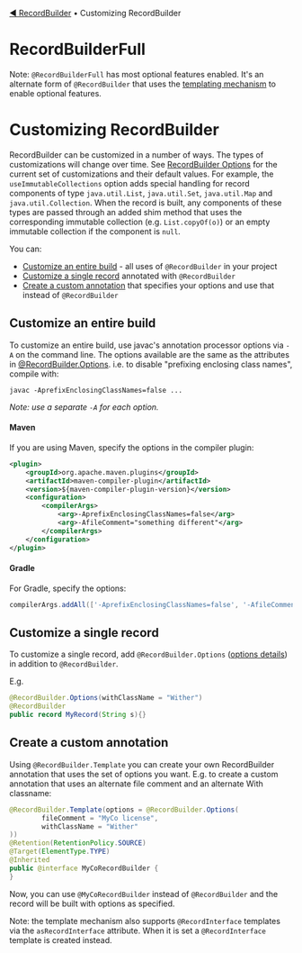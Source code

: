 [◀︎ RecordBuilder](README.md) • Customizing RecordBuilder

# RecordBuilderFull

Note: `@RecordBuilderFull` has most optional features enabled. It's an alternate
form of `@RecordBuilder` that uses the [templating mechanism](#create-a-custom-annotation) to
enable optional features.

# Customizing RecordBuilder

RecordBuilder can be customized in a number of ways. The types of customizations will change over time. See
[RecordBuilder Options](options.md)
for the current set of customizations and their default values. For example, the `useImmutableCollections` option
adds special handling for record components of type `java.util.List`, `java.util.Set`, `java.util.Map` and `java.util.Collection`. When the record is built, any components of these types are passed through an added shim method that uses the corresponding immutable collection (e.g. `List.copyOf(o)`) or an empty immutable collection if the component is `null`.

You can:

- [Customize an entire build](#customize-an-entire-build) - all uses of `@RecordBuilder` in your project
- [Customize a single record](#customize-a-single-record) annotated with `@RecordBuilder`
- [Create a custom annotation](#create-a-custom-annotation) that specifies your options and use that instead of `@RecordBuilder`

## Customize an entire build

To customize an entire build, use javac's annotation processor options via `-A` on the command line.
The options available are the same as the attributes in [@RecordBuilder.Options](record-builder-core/src/main/java/io/soabase/recordbuilder/core/RecordBuilder.java).
i.e. to disable "prefixing enclosing class names", compile with:

```shell
javac -AprefixEnclosingClassNames=false ...
```

_Note: use a separate `-A` for each option._

#### Maven

If you are using Maven, specify the options in the compiler plugin:

```xml
<plugin>
    <groupId>org.apache.maven.plugins</groupId>
    <artifactId>maven-compiler-plugin</artifactId>
    <version>${maven-compiler-plugin-version}</version>
    <configuration>
        <compilerArgs>
            <arg>-AprefixEnclosingClassNames=false</arg>
            <arg>-AfileComment="something different"</arg>
        </compilerArgs>
    </configuration>
</plugin>
```

#### Gradle

For Gradle, specify the options:

```groovy
compilerArgs.addAll(['-AprefixEnclosingClassNames=false', '-AfileComment="something different"'])
```

## Customize a single record

To customize a single record, add `@RecordBuilder.Options` ([options details](options.md)) in addition to
`@RecordBuilder`.

E.g.

```java
@RecordBuilder.Options(withClassName = "Wither")
@RecordBuilder
public record MyRecord(String s){}
```

## Create a custom annotation

Using `@RecordBuilder.Template` you can create your own RecordBuilder annotation
that uses the set of options you want. E.g. to create a custom annotation that
uses an alternate file comment and an alternate With classname:

```java
@RecordBuilder.Template(options = @RecordBuilder.Options(
        fileComment = "MyCo license",
        withClassName = "Wither"
))
@Retention(RetentionPolicy.SOURCE)
@Target(ElementType.TYPE)
@Inherited
public @interface MyCoRecordBuilder {
}
```

Now, you can use `@MyCoRecordBuilder` instead of `@RecordBuilder` and the record
will be built with options as specified.

Note: the template mechanism also supports `@RecordInterface` templates via the `asRecordInterface` attribute.
When it is set a `@RecordInterface` template is created instead.
